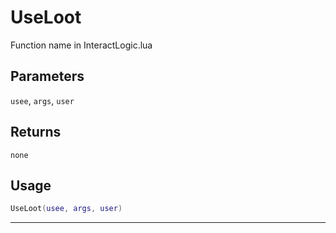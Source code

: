 # UseLoot
Function name in InteractLogic.lua
## Parameters
`usee`, `args`, `user`
## Returns
`none`
## Usage
```lua
UseLoot(usee, args, user)
```
---
